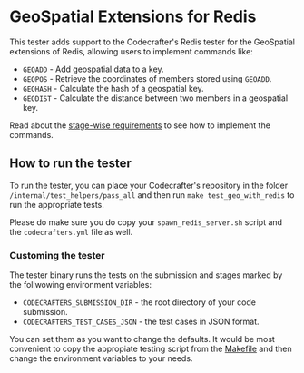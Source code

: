 # GeoSpatial Extensions for Redis

This tester adds support to the Codecrafter's Redis tester for the GeoSpatial extensions of Redis, allowing users to implement commands like:
- `GEOADD` - Add geospatial data to a key.
- `GEOPOS` - Retrieve the coordinates of members stored using `GEOADD`.
- `GEOHASH` - Calculate the hash of a geospatial key.
- `GEODIST` - Calculate the distance between two members in a geospatial key.

Read about the [stage-wise requirements](./STAGES.md) to see how to implement the commands.

## How to run the tester

To run the tester, you can place your Codecrafter's repository in the folder `/internal/test_helpers/pass_all` and then run `make test_geo_with_redis` to run the appropriate tests.

Please do make sure you do copy your ``spawn_redis_server.sh`` script and the `codecrafters.yml` file as well. 

### Customing the tester

The tester binary runs the tests on the submission and stages marked by the follwowing environment variables:
- `CODECRAFTERS_SUBMISSION_DIR` - the root directory of your code submission.
- `CODECRAFTERS_TEST_CASES_JSON` - the test cases in JSON format.

You can set them as you want to change the defaults. It would be most convenient to copy the appropiate testing script from the [Makefile](./Makefile) and then change the environment variables to your needs.

